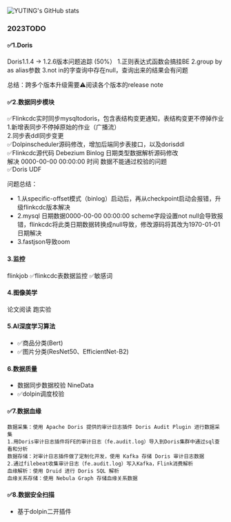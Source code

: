
![YUTING's GitHub stats](https://github-readme-stats.vercel.app/api?username=YUTING0907&show_icons=true&theme=tokyonight)

### 2023TODO 
#### ✅1.Doris
  Doris1.1.4 -> 1.2.6版本问题追踪 (50%）
  1.正则表达式函数会搞挂BE
  2.group by as alias参数
  3.not in的字查询中存在null，查询出来的结果会有问题
  
  总结：跨多个版本升级需要⚠️阅读各个版本的release note
#### ✅2.数据同步模块
  ✅Flinkcdc实时同步mysqltodoris，包含表结构变更通知，表结构变更不停掉作业\
  ​   1.新增表同步不停掉原始的作业（广播流）\
​     2.同步表ddl同步变更\
  ✅Dolpinscheduler源码修改，增加后端同步表接口，以及dorisddl\
  ✅Flinkcdc源代码 Debezium Binlog 日期类型数据解析源码修改\
解决 0000-00-00 00:00:00 时间 数据不能通过校验的问题\
  ✅Doris UDF

  问题总结：
  * 1.从specific-offset模式（binlog）启动后，再从checkpoint启动会报错，升级flinkcdc版本解决
  * 2.mysql 日期数据0000-00-00 00:00:00 scheme字段设置not null会导致报错，flinkcdc将此类日期数据转换成null导致，修改源码将其改为1970-01-01日期解决
  * 3.fastjson导致oom
#### 3.监控
   flinkjob
   ✅flinkcdc表数据监控
   ✅敏感词
#### 4.图像美学
论文阅读
跑实验
#### 5.AI深度学习算法
  * ✅商品分类(Bert) 
  * ✅图片分类(ResNet50、EfficientNet-B2) 
#### 6.数据质量
  * 数据同步数据校验 NineData
  * ✅dolpin调度校验
#### ✅7.数据血缘
    数据采集：使用 Apache Doris 提供的审计日志插件 Doris Audit Plugin 进行数据采集
    1.用Doris审计日志插件将FE的审计日志（fe.audit.log）导入到Doris集群中通过sql查看和分析
    数据存储：对审计日志插件做了定制化开发，使用 Kafka 存储 Doris 审计日志数据
    2.通过filebeat收集审计日志（fe.audit.log）写入Kafka，Flink消费解析
    血缘解析：使用 Druid 进行 Doris SQL 解析
    血缘关系存储：使用 Nebula Graph 存储血缘关系数据

#### ✅8.数据安全扫描
  * 基于dolpin二开插件 

<!--
**YUTING0907/YUTING0907** is a ✨ _special_ ✨ repository because its `README.md` (this file) appears on your GitHub profile.

### Visit times
![Visitor Count](https://profile-counter.glitch.me/YUTING0907/count.svg)

### language
![Top Langs](https://github-readme-stats.vercel.app/api/top-langs/?username=YUTING0907&layout=compact&theme=tokyonight)
Here are some ideas to get you started:

- 🔭 I’m currently working on ...
- 🌱 I’m currently learning ...
- 👯 I’m looking to collaborate on ...
- 🤔 I’m looking for help with ...
- 💬 Ask me about ...
- 📫 How to reach me: ...
- 😄 Pronouns: ...
- ⚡ Fun fact: ...
-->
